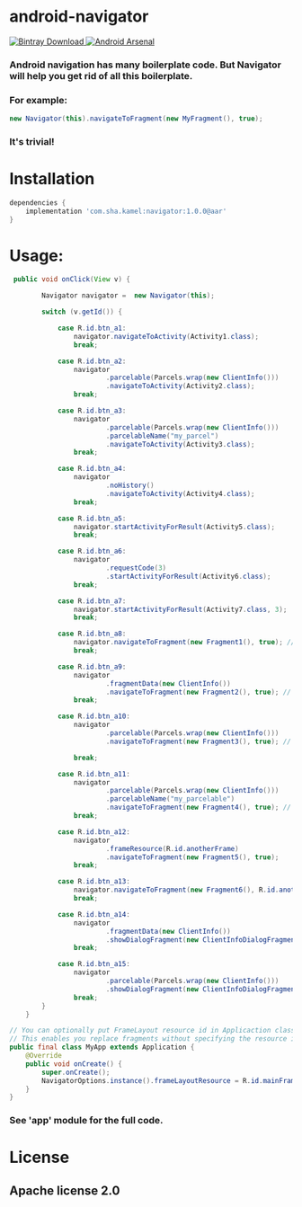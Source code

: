 # android-navigator
[![Bintray Download](https://api.bintray.com/packages/shabankamel/android/navigator/images/download.svg) ](https://bintray.com/shabankamel/android/navigator/_latestVersion) [![Android Arsenal]( https://img.shields.io/badge/Android%20Arsenal-Navigator-green.svg?style=flat )]( https://android-arsenal.com/details/1/6514 )

### Android navigation has many boilerplate code. But Navigator will help you get rid of all this boilerplate.
### For example: 
 
```java
new Navigator(this).navigateToFragment(new MyFragment(), true);
```
### It's trivial!


# Installation

```gradle
dependencies {
    implementation 'com.sha.kamel:navigator:1.0.0@aar'
}
```

# Usage:

```java
 public void onClick(View v) {

        Navigator navigator =  new Navigator(this);

        switch (v.getId()) {

            case R.id.btn_a1:
                navigator.navigateToActivity(Activity1.class);
                break;

            case R.id.btn_a2:
                navigator
                        .parcelable(Parcels.wrap(new ClientInfo()))
                        .navigateToActivity(Activity2.class);
                break;

            case R.id.btn_a3:
                navigator
                        .parcelable(Parcels.wrap(new ClientInfo()))
                        .parcelableName("my_parcel")
                        .navigateToActivity(Activity3.class);
                break;

            case R.id.btn_a4:
                navigator
                        .noHistory()
                        .navigateToActivity(Activity4.class);
                break;

            case R.id.btn_a5:
                navigator.startActivityForResult(Activity5.class);
                break;

            case R.id.btn_a6:
                navigator
                        .requestCode(3)
                        .startActivityForResult(Activity6.class);
                break;

            case R.id.btn_a7:
                navigator.startActivityForResult(Activity7.class, 3);
                break;

            case R.id.btn_a8:
                navigator.navigateToFragment(new Fragment1(), true); // FrameLayout id is provided in Application class
                break;

            case R.id.btn_a9:
                navigator
                        .fragmentData(new ClientInfo())
                        .navigateToFragment(new Fragment2(), true); // FrameLayout id is provided in Application class
                break;

            case R.id.btn_a10:
                navigator
                        .parcelable(Parcels.wrap(new ClientInfo()))
                        .navigateToFragment(new Fragment3(), true); // FrameLayout id is provided in Application class

                break;

            case R.id.btn_a11:
                navigator
                        .parcelable(Parcels.wrap(new ClientInfo()))
                        .parcelableName("my_parcelable")
                        .navigateToFragment(new Fragment4(), true); // FrameLayout id is provided in Application class
                break;

            case R.id.btn_a12:
                navigator
                        .frameResource(R.id.anotherFrame)
                        .navigateToFragment(new Fragment5(), true);
                break;

            case R.id.btn_a13:
                navigator.navigateToFragment(new Fragment6(), R.id.anotherFrame,true);
                break;

            case R.id.btn_a14:
                navigator
                        .fragmentData(new ClientInfo())
                        .showDialogFragment(new ClientInfoDialogFragment());
                break;

            case R.id.btn_a15:
                navigator
                        .parcelable(Parcels.wrap(new ClientInfo()))
                        .showDialogFragment(new ClientInfoDialogFragment());
                break;
        }
    }
```

```java
// You can optionally put FrameLayout resource id in Applicaction class to replace fragemts to.
// This enables you replace fragments without specifying the resource id each time.
public final class MyApp extends Application {
    @Override
    public void onCreate() {
        super.onCreate();
        NavigatorOptions.instance().frameLayoutResource = R.id.mainFrame;
    }
}
```

### See 'app' module for the full code.

# License

## Apache license 2.0

